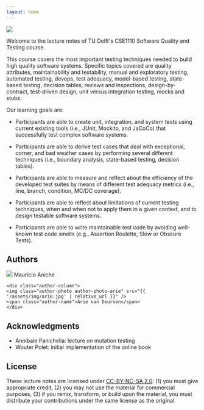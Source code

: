 ```yaml
---
layout: home
---
```


<img id="home-img" src="{{ '/assets/img/header.jpg' | relative_url }}" />

Welcome to the lecture notes of TU Delft's CSE1110 Software Quality and Testing course.

This course covers the most important testing techniques needed to build high quality software systems. Specific topics covered are quality attributes, maintainability and testability, manual and exploratory testing, automated testing, devops, test adequacy, model-based testing, state-based testing, decision tables, reviews and inspections, design-by-contract, test-driven design, unit versus integration testing, mocks and stubs.

Our learning goals are:

* Participants are able to create unit, integration, and system tests using current existing tools (i.e., JUnit, Mockito, and JaCoCo) that successfully test complex software systems.

* Participants are able to derive test cases that deal with exceptional, corner, and bad weather cases by performing several different techniques (i.e., boundary analysis, state-based testing, decision tables).

* Participants are able to measure and reflect about the efficiency of the developed test suites by means of different test adequacy metrics (i.e., line, branch, condition, MC/DC coverage).

* Participants are able to reflect about limitations of current testing techniques, when and when not to apply them in a given context, and to design testable software systems.

* Participants are able to write maintainable test code by avoiding well-known test code smells (e.g., Assertion Roulette, Slow or Obscure Tests).

## Authors

<div class="author-row">
	<div class="author-column">
	<img class="author-photo author-photo-mauricio" src="{{ '/assets/img/mauricio.jpg' | relative_url }}" />
	<span class="author-name">Maurício Aniche</span>
	</div>

	<div class="author-column">
	<img class="author-photo author-photo-arie" src="{{ '/assets/img/arie.jpg' | relative_url }}" />
	<span class="author-name">Arie van Deursen</span>
	</div>
</div>

## Acknowledgments

* Annibale Panichella: lecture on mutation testing
* Wouter Polet: initial implementation of the online book


## License

These lecture notes are licensed under [CC-BY-NC-SA 2.0](https://creativecommons.org/licenses/by-nc-sa/2.0/): (1) you must give appropriate credit, (2) you may not use the material for commercial purposes, (3) if you remix, transform, or build upon the material, you must distribute your contributions under the same license as the original.

